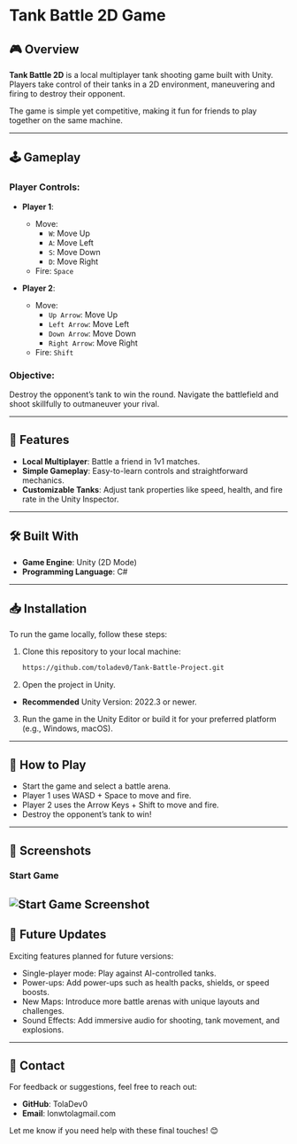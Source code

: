 # Tank Battle 2D Game  

## 🎮 Overview  
**Tank Battle 2D** is a local multiplayer tank shooting game built with Unity. Players take control of their tanks in a 2D environment, maneuvering and firing to destroy their opponent.  

The game is simple yet competitive, making it fun for friends to play together on the same machine.  

---

## 🕹️ Gameplay  

### Player Controls:  
- **Player 1**:  
  - Move:  
    - `W`: Move Up  
    - `A`: Move Left  
    - `S`: Move Down  
    - `D`: Move Right  
  - Fire: `Space`  

- **Player 2**:  
  - Move:  
    - `Up Arrow`: Move Up  
    - `Left Arrow`: Move Left  
    - `Down Arrow`: Move Down  
    - `Right Arrow`: Move Right  
  - Fire: `Shift`  

### Objective:  
Destroy the opponent’s tank to win the round. Navigate the battlefield and shoot skillfully to outmaneuver your rival.  

---

## 📂 Features  
- **Local Multiplayer**: Battle a friend in 1v1 matches.  
- **Simple Gameplay**: Easy-to-learn controls and straightforward mechanics.  
- **Customizable Tanks**: Adjust tank properties like speed, health, and fire rate in the Unity Inspector.  

---

## 🛠️ Built With  
- **Game Engine**: Unity (2D Mode)  
- **Programming Language**: C#  

---

## 📥 Installation  

To run the game locally, follow these steps:  

1. Clone this repository to your local machine:  
   ```bash  
   https://github.com/toladev0/Tank-Battle-Project.git
2. Open the project in Unity.
- **Recommended** Unity Version: 2022.3 or newer.
3. Run the game in the Unity Editor or build it for your preferred platform (e.g., Windows, macOS).

---

## 🚀 How to Play
- Start the game and select a battle arena.
- Player 1 uses WASD + Space to move and fire.
- Player 2 uses the Arrow Keys + Shift to move and fire.
- Destroy the opponent’s tank to win!

---

## 📸 Screenshots
### Start Game
![Start Game Screenshot](https://github.com/toladev0/Tank-Battle-Project/blob/main/Screenshots/StartScreen.png)
---

## 📖 Future Updates
Exciting features planned for future versions:
- Single-player mode: Play against AI-controlled tanks.
- Power-ups: Add power-ups such as health packs, shields, or speed boosts.
- New Maps: Introduce more battle arenas with unique layouts and challenges.
- Sound Effects: Add immersive audio for shooting, tank movement, and explosions.

---

## 📧 Contact
For feedback or suggestions, feel free to reach out:

- **GitHub**: TolaDev0
- **Email**: lonwtolagmail.com

Let me know if you need help with these final touches! 😊
